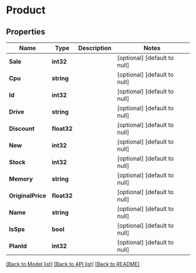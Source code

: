 # Product

## Properties
Name | Type | Description | Notes
------------ | ------------- | ------------- | -------------
**Sale** | **int32** |  | [optional] [default to null]
**Cpu** | **string** |  | [optional] [default to null]
**Id** | **int32** |  | [optional] [default to null]
**Drive** | **string** |  | [optional] [default to null]
**Discount** | **float32** |  | [optional] [default to null]
**New** | **int32** |  | [optional] [default to null]
**Stock** | **int32** |  | [optional] [default to null]
**Memory** | **string** |  | [optional] [default to null]
**OriginalPrice** | **float32** |  | [optional] [default to null]
**Name** | **string** |  | [optional] [default to null]
**IsSps** | **bool** |  | [optional] [default to null]
**PlanId** | **int32** |  | [optional] [default to null]

[[Back to Model list]](../README.md#documentation-for-models) [[Back to API list]](../README.md#documentation-for-api-endpoints) [[Back to README]](../README.md)


